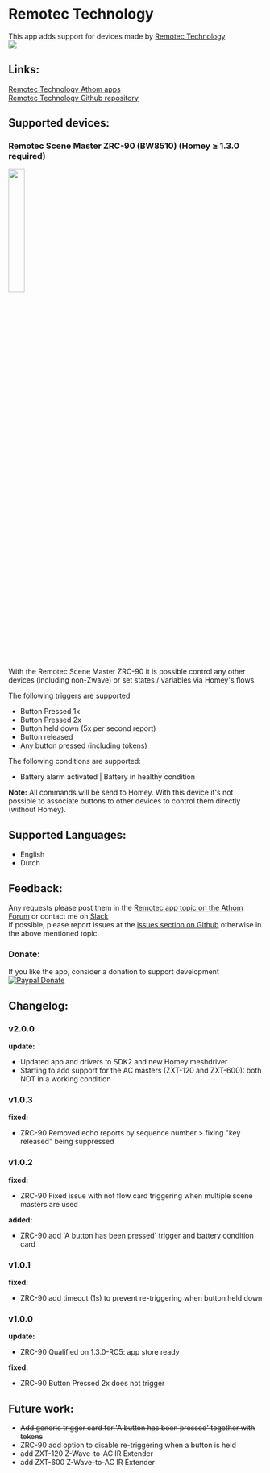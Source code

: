 # Remotec Technology
This app adds support for devices made by [Remotec Technology](http://www.remotec.com.hk).  
<a href="https://github.com/TedTolboom/hk.com.remotec">
  <img src="https://raw.githubusercontent.com/TedTolboom/hk.com.remotec/master/assets/images/small.jpg">
</a>  

## Links:
[Remotec Technology Athom apps](https://apps.athom.com/app/hk.com.remotec)                    
[Remotec Technology Github repository](https://github.com/TedTolboom/hk.com.remotec)   

## Supported devices:
### Remotec Scene Master ZRC-90 (BW8510) (Homey ≥ 1.3.0 required)   
<a href="https://github.com/TedTolboom/hk.com.remotec">
  <img src="https://rawgit.com/TedTolboom/hk.com.remotec/master/drivers/ZRC-90/assets/icon.svg" width="25%" height="25%">
</a>  

With the Remotec Scene Master ZRC-90 it is possible control any other devices (including non-Zwave) or set states / variables via Homey's flows.

The following triggers are supported:  

* Button Pressed 1x   
* Button Pressed 2x     
* Button held down (5x per second report)     
* Button released    
* Any button pressed (including tokens)   

The following conditions are supported:

* Battery alarm activated | Battery in healthy condition    

**Note:** All commands will be send to Homey. With this device it's not possible to associate buttons to other devices to control them directly (without Homey).   

## Supported Languages:
* English   
* Dutch    

## Feedback:
Any requests please post them in the [Remotec app topic on the Athom Forum](https://forum.athom.com/discussion/3113/) or contact me on [Slack](https://athomcommunity.slack.com/team/tedtolboom)    
If possible, please report issues at the [issues section on Github](https://github.com/TedTolboom/hk.com.remotec/issues) otherwise in the above mentioned topic.     

### Donate:
If you like the app, consider a donation to support development    
[![Paypal Donate](https://www.paypalobjects.com/en_US/NL/i/btn/btn_donateCC_LG.gif)](https://www.paypal.com/cgi-bin/webscr?cmd=_donations&business=5JCN4Q3XSBTBJ&lc=NL&item_name=Athom%20Homey%20apps&item_number=Remotec%20Technologies%20app&currency_code=EUR&bn=PP%2dDonationsBF%3abtn_donateCC_LG%2egif%3aNonHosted)

## Changelog:
### v2.0.0
**update:**    
* Updated app and drivers to SDK2 and new Homey meshdriver   
* Starting to add support for the AC masters (ZXT-120 and ZXT-600): both NOT in a working condition      

### v1.0.3
**fixed:**      
* ZRC-90 Removed echo reports by sequence number > fixing "key released" being suppressed        

### v1.0.2
**fixed:**      
* ZRC-90 Fixed issue with not flow card triggering when multiple scene masters are used   

**added:**   
* ZRC-90 add 'A button has been pressed' trigger and battery condition card     

### v1.0.1
**fixed:**      
* ZRC-90 add timeout (1s) to prevent re-triggering when button held down  

### v1.0.0
**update:**      
* ZRC-90 Qualified on 1.3.0-RC5: app store ready   

**fixed:**   
* ZRC-90 Button Pressed 2x does not trigger     

## Future work:
* <del>Add generic trigger card for 'A button has been pressed' together with tokens</del>     
* ZRC-90 add option to disable re-triggering when a button is held    
* add ZXT-120 Z-Wave-to-AC IR Extender   
* add ZXT-600 Z-Wave-to-AC IR Extender   
